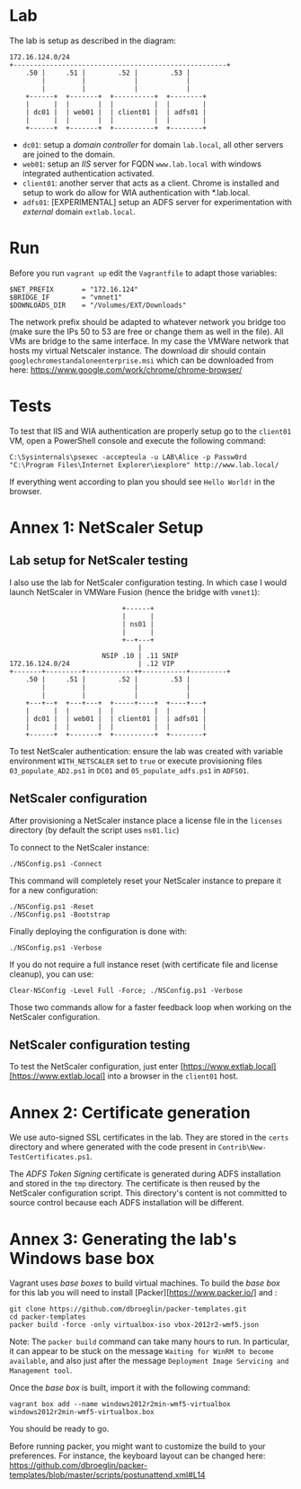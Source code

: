 # Lab 

The lab is setup as described in the diagram:

    172.16.124.0/24
    +-----------------------------------------------------+
        .50 |     .51 |        .52 |        .53 |
            |         |            |            |
            |         |            |            |
        +------+  +-------+  +----------+  +--------+
        |      |  |       |  |          |  |        |
        | dc01 |  | web01 |  | client01 |  | adfs01 |
        |      |  |       |  |          |  |        |
        +------+  +-------+  +----------+  +--------+

* `dc01`: setup a _domain controller_ for domain `lab.local`, all other
servers are joined to the domain.
* `web01`: setup an _IIS_ server for FQDN `www.lab.local` with windows 
integrated authentication activated.
* `client01`: another server that acts as a client. Chrome is installed and
setup to work do allow for WIA authentication with *.lab.local.
* `adfs01`: [EXPERIMENTAL] setup an ADFS server for experimentation with 
_external_ domain `extlab.local`.

# Run

Before you run `vagrant up` edit the `Vagrantfile` to adapt those variables:

    $NET_PREFIX       = "172.16.124"
    $BRIDGE_IF        = "vmnet1"
    $DOWNLOADS_DIR    = "/Volumes/EXT/Downloads"

The network prefix should be adapted to whatever network you bridge too (make
sure the IPs 50 to 53 are free or change them as well in the file). All VMs
are bridge to the same interface. In my case the VMWare network that hosts my
virtual Netscaler instance. The download dir should contain `googlechromestandaloneenterprise.msi`
which can be downloaded from here: https://www.google.com/work/chrome/chrome-browser/

# Tests

To test that IIS and WIA authentication are properly setup go to the `client01` 
VM, open a PowerShell console and execute the following command:

    C:\Sysinternals\psexec -accepteula -u LAB\Alice -p Passw0rd "C:\Program Files\Internet Explorer\iexplore" http://www.lab.local/

If everything went according to plan you should see `Hello World!` in the browser.

# Annex 1: NetScaler Setup

## Lab setup for NetScaler testing

I also use the lab for NetScaler configuration testing. In which case I would launch NetScaler in VMWare Fusion (hence the bridge with `vmnet1`):


                                +------+
                                |      |
                                | ns01 |
                                |      |
                                +--+---+
                                    |
                           NSIP .10 | .11 SNIP
    172.16.124.0/24                 | .12 VIP
    +-------+---------+------------++-----------+---------+
        .50 |     .51 |        .52 |        .53 |
            |         |            |            |
            |         |            |            |
        +---+--+  +---+---+  +-----+----+  +----+---+
        |      |  |       |  |          |  |        |
        | dc01 |  | web01 |  | client01 |  | adfs01 |
        |      |  |       |  |          |  |        |
        +------+  +-------+  +----------+  +--------+

To test NetScaler authentication: ensure the lab was created with variable environment `WITH_NETSCALER` set to `true` or execute provisioning files `03_populate_AD2.ps1` in `DC01` and `05_populate_adfs.ps1` in `ADFS01`.

## NetScaler configuration

After provisioning a NetScaler instance place a license file in the `licenses` directory (by default the script uses `ns01.lic`)

To connect to the NetScaler instance:

    ./NSConfig.ps1 -Connect

This command will completely reset your NetScaler instance to prepare it for a new configuration:

    ./NSConfig.ps1 -Reset
    ./NSConfig.ps1 -Bootstrap

Finally deploying the configuration is done with:

    ./NSConfig.ps1 -Verbose

If you do not require a full instance reset (with certificate file and license cleanup), you can use:

    Clear-NSConfig -Level Full -Force; ./NSConfig.ps1 -Verbose

Those two commands allow for a faster feedback loop when working on the NetScaler configuration.

## NetScaler configuration testing

To test the NetScaler configuration, just enter [https://www.extlab.local][https://www.extlab.local] into a browser in the `client01` host.

# Annex 2: Certificate generation

We use auto-signed SSL certificates in the lab. They are stored in the `certs` directory and where generated with the code present in `Contrib\New-TestCertificates.ps1`.

The _ADFS Token Signing_ certificate is generated during ADFS installation and stored in the `tmp` directory. The certificate is then reused by the NetScaler configuration script. This directory's content is not committed to source control because each ADFS installation will be different.

# Annex 3: Generating the lab's Windows base box

Vagrant uses _base boxes_ to build virtual machines. To build the _base box_ for this lab you will need to install [Packer][https://www.packer.io/] and :

    git clone https://github.com/dbroeglin/packer-templates.git
    cd packer-templates
    packer build -force -only virtualbox-iso vbox-2012r2-wmf5.json

Note: The `packer build` command can take many hours to run. In particular, it can appear to be stuck on the message `Waiting for WinRM to become available`, and also just after the message `Deployment Image Servicing and Management tool`.

Once the _base box_ is built, import it with the following command:

    vagrant box add --name windows2012r2min-wmf5-virtualbox windows2012r2min-wmf5-virtualbox.box

You should be ready to go. 

Before running packer, you might want to customize the build to your preferences. For instance, the keyboard layout can be changed here: https://github.com/dbroeglin/packer-templates/blob/master/scripts/postunattend.xml#L14
